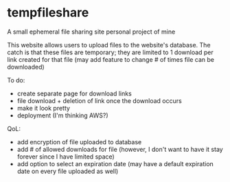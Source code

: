 # tempfileshare
A small ephemeral file sharing site personal project of mine

This website allows users to upload files to the website's database.
The catch is that these files are temporary; they are limited to 1 download per link created for that file (may add feature to change # of times file can be downloaded)

To do:
 - create separate page for download links
 - file download + deletion of link once the download occurs
 - make it look pretty
 - deployment (I'm thinking AWS?)

QoL:
 - add encryption of file uploaded to database
 - add # of allowed downloads for file (however, I don't want to have it stay forever since I have limited space)
 - add option to select an expiration date (may have a default expiration date on every file uploaded as well)
